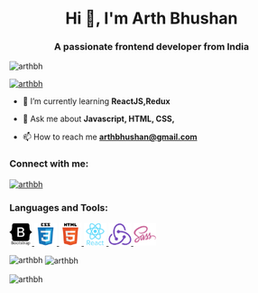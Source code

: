 <h1 align="center">Hi 👋, I'm Arth Bhushan</h1>
<h3 align="center">A passionate frontend developer from India</h3>

<p align="left"> <img src="https://komarev.com/ghpvc/?username=arthbh&label=Profile%20views&color=0e75b6&style=flat" alt="arthbh" /> </p>

<p align="left"> <a href="https://github.com/ryo-ma/github-profile-trophy"><img src="https://github-profile-trophy.vercel.app/?username=arthbh" alt="arthbh" /></a> </p>

- 🌱 I’m currently learning **ReactJS,Redux**

- 💬 Ask me about **Javascript, HTML, CSS,**

- 📫 How to reach me **arthbhushan@gmail.com**

<h3 align="left">Connect with me:</h3>
<p align="left">
<a href="https://linkedin.com/in/arthbh" target="blank"><img align="center" src="https://raw.githubusercontent.com/rahuldkjain/github-profile-readme-generator/master/src/images/icons/Social/linked-in-alt.svg" alt="arthbh" height="30" width="40" /></a>
</p>

<h3 align="left">Languages and Tools:</h3>
<p align="left"> <a href="https://getbootstrap.com" target="_blank" rel="noreferrer"> <img src="https://raw.githubusercontent.com/devicons/devicon/master/icons/bootstrap/bootstrap-plain-wordmark.svg" alt="bootstrap" width="40" height="40"/> </a> <a href="https://www.w3schools.com/css/" target="_blank" rel="noreferrer"> <img src="https://raw.githubusercontent.com/devicons/devicon/master/icons/css3/css3-original-wordmark.svg" alt="css3" width="40" height="40"/> </a> <a href="https://www.w3.org/html/" target="_blank" rel="noreferrer"> <img src="https://raw.githubusercontent.com/devicons/devicon/master/icons/html5/html5-original-wordmark.svg" alt="html5" width="40" height="40"/> </a> <a href="https://reactjs.org/" target="_blank" rel="noreferrer"> <img src="https://raw.githubusercontent.com/devicons/devicon/master/icons/react/react-original-wordmark.svg" alt="react" width="40" height="40"/> </a> <a href="https://redux.js.org" target="_blank" rel="noreferrer"> <img src="https://raw.githubusercontent.com/devicons/devicon/master/icons/redux/redux-original.svg" alt="redux" width="40" height="40"/> </a> <a href="https://sass-lang.com" target="_blank" rel="noreferrer"> <img src="https://raw.githubusercontent.com/devicons/devicon/master/icons/sass/sass-original.svg" alt="sass" width="40" height="40"/> </a> </p>

<p><img align="left" src="https://github-readme-stats.vercel.app/api/top-langs?username=arthbh&show_icons=true&locale=en&layout=compact" alt="arthbh" /></p>

<p>&nbsp;<img align="center" src="https://github-readme-stats.vercel.app/api?username=arthbh&show_icons=true&locale=en" alt="arthbh" /></p>

<p><img align="center" src="https://github-readme-streak-stats.herokuapp.com/?user=arthbh&" alt="arthbh" /></p>
